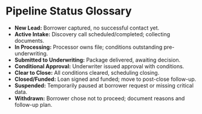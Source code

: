 <!-- Powered by BMAD™ Core -->

# Pipeline Status Glossary

- **New Lead:** Borrower captured, no successful contact yet.
- **Active Intake:** Discovery call scheduled/completed; collecting documents.
- **In Processing:** Processor owns file; conditions outstanding pre-underwriting.
- **Submitted to Underwriting:** Package delivered, awaiting decision.
- **Conditional Approval:** Underwriter issued approval with conditions.
- **Clear to Close:** All conditions cleared, scheduling closing.
- **Closed/Funded:** Loan signed and funded; move to post-close follow-up.
- **Suspended:** Temporarily paused at borrower request or missing critical data.
- **Withdrawn:** Borrower chose not to proceed; document reasons and follow-up plan.
